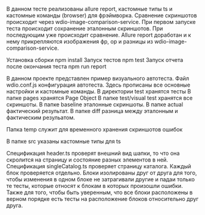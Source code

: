 В данном тесте реализованы allure report, кастомные типы ts и кастомные команды (browser) для фрэймворка. Сравнение скриншотов происходит через wdio-image-comparison-service. При первом запуске теста происходит сохранение эталонным скриншотов. При последующим уже происходит сравнение. Allure report доработан и к нему прикрепляются изображения фр, ор и разницы из wdio-image-comparison-service.


Установка сборки npm install
Запуск тестов npm test
Запуск отчета после окончания теста npm run report

В данном проекте представлен пример визуального автотеста.
Файл wdio.conf.js конфигурация автотеста. Здесь прописаны все основные настройки и кастомные команды.
В директории test хранятся тесты
В папке pages хранятся Page Object
В папке test/visual test хранятся все скриншоты. В папке baseline эталонные скриншоты. В папке actual фактический результат. В папке diff разница между эталонным и фактическим резульатом.

Папка temp служит для временного хранения скриншотов ошибок

В папке src указаны кастомные типы для ts

Спецификация header.ts проверят внешний вид шапки, то что она скролится на страницу и состояние разных элементов в ней.
Спецификация singleСatalog.ts проверяет страницу каталога. Каждый блок проверяется отдельно. Блоки изолированы друг от друга для того, чтобы изменения в одном блоке не затрагивали другие и падаи только те тесты, которые относят к блокам в которых произошли ошибки. Также для того, чтобы быть уверенным, что все блоки расположены в верном порядке есть тесты на расположение блоков относительно друг друга.




